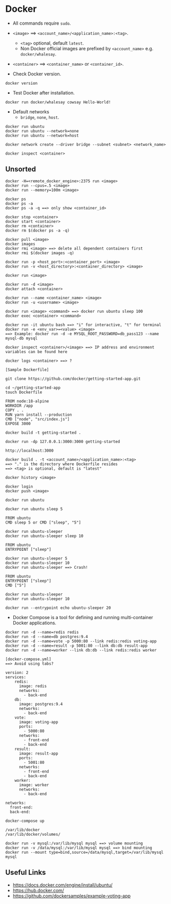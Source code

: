 # Docker

- All commands require `sudo`.
- `<image>` ==> `<account_name>/<application_name>:<tag>`.
  - `<tag>` optional, default `latest`.
  - Non Docker official images are prefixed by `<account_name>` e.g. `docker/whalesay`.
- `<container>` ==> `<container_name>` or `<container_id>`.

- Check Docker version.
```
docker version
```

- Test Docker after installation.
```
docker run docker/whalesay cowsay Hello-World!
```

- Default networks
  - `bridge`, `none`, `host`.
```
docker run ubuntu
docker run ubuntu --network=none
docker run ubuntu --network=host

docker network create --driver bridge --subnet <subnet> <network_name>

docker inspect <container>
```

## Unsorted

```
docker -H=<remote_docker_engine>:2375 run <image>
docker run --cpus=.5 <image>
docker run --memory=100m <image>
```

```
docker ps
docker ps -a
docker ps -a -q ==> only show <container_id>

docker stop <container>
docker start <container>
docker rm <container>
docker rm $(docker ps -a -q)
```

```
docker pull <image>
docker images
docker rmi <image> ==> delete all dependent containers first
docker rmi $(docker images -q)
```

```
docker run -p <host_port>:<container_port> <image>
docker run -v <host_directory>:<container_directory> <image>
```

```
docker run <image>

docker run -d <image>
docker attach <container>

docker run --name <container_name> <image>
docker run -u <username> <image>

docker run <image> <command> ==> docker run ubuntu sleep 100
docker exec <container> <command>

docker run -it ubuntu bash ==> "i" for interactive, "t" for terminal
docker run -e <env_var>=<value> <image>
==> Example: docker run -d -e MYSQL_ROOT_PASSWORD=db_pass123 --name mysql-db mysql
```

```
docker inspect <container>/<image> ==> IP address and environment variables can be found here

docker logs <container> ==> ?
```

```
[Sample Dockerfile]

git clone https://github.com/docker/getting-started-app.git

cd ~/getting-started-app
touch Dockerfile

FROM node:18-alpine
WORKDIR /app
COPY . .
RUN yarn install --production
CMD ["node", "src/index.js"]
EXPOSE 3000

docker build -t getting-started .

docker run -dp 127.0.0.1:3000:3000 getting-started

http://localhost:3000
```

```
docker build . -t <account_name>/<application_name>:<tag>
==> "." is the directory where Dockerfile resides
==> <tag> is optional, default is "latest"

docker history <image>

docker login
docker push <image>
```

```
docker run ubuntu

docker run ubuntu sleep 5

FROM ubuntu
CMD sleep 5 or CMD ["sleep", "5"]

docker run ubuntu-sleeper
docker run ubuntu-sleeper sleep 10

FROM ubuntu
ENTRYPOINT ["sleep"]

docker run ubuntu-sleeper 5
docker run ubuntu-sleeper 10
docker run ubuntu-sleeper ==> Crash!

FROM ubuntu
ENTRYPOINT ["sleep"]
CMD ["5"]

docker run ubuntu-sleeper
docker run ubuntu-sleeper 10

docker run --entrypoint echo ubuntu-sleeper 20
```

- Docker Compose is a tool for defining and running multi-container Docker applications.
```
docker run -d --name=redis redis
docker run -d --name=db postgres:9.4
docker run -d --name=vote -p 5000:80 --link redis:redis voting-app
docker run -d --name=result -p 5001:80 --link db:db result-app
docker run -d --name=worker --link db:db --link redis:redis worker
```

```
[docker-compose.yml]
==> Avoid using tabs?

version: 2
services:
    redis:
      image: redis
      networks:
        - back-end
    db:
      image: postgres:9.4
      networks:
        - back-end
    vote:
      image: voting-app
      ports:
        - 5000:80
      networks:
        - front-end
        - back-end
    result:
      image: result-app
      ports:
        - 5001:80
      networks:
        - front-end
        - back-end
    worker:
      image: worker
      networks:
        - back-end

networks:
  front-end:
  back-end:

docker-compose up
```

```
/var/lib/docker
/var/lib/docker/volumes/

docker run -v mysql:/var/lib/mysql mysql ==> volume mounting
docker run -v /data/mysql:/var/lib/mysql mysql ==> bind mounting
docker run --mount type=bind,source=/data/mysql,target=/var/lib/mysql mysql
```

## Useful Links
- https://docs.docker.com/engine/install/ubuntu/
- https://hub.docker.com/
- https://github.com/dockersamples/example-voting-app
